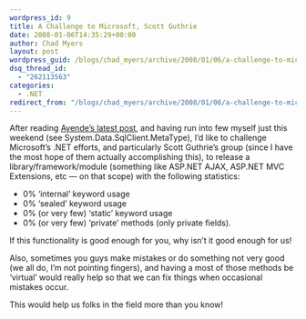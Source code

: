 ```yaml
---
wordpress_id: 9
title: A Challenge to Microsoft, Scott Guthrie
date: 2008-01-06T14:35:29+00:00
author: Chad Myers
layout: post
wordpress_guid: /blogs/chad_myers/archive/2008/01/06/a-challenge-to-microsoft-scott-guthrie.aspx
dsq_thread_id:
  - "262113563"
categories:
  - .NET
redirect_from: "/blogs/chad_myers/archive/2008/01/06/a-challenge-to-microsoft-scott-guthrie.aspx/"
---
```

After reading [Ayende&#8217;s latest post](http://ayende.com/Blog/archive/2008/01/06/ASP.Net-Ajax-Error-Handling-and-WTF.aspx), and having run into few myself just this weekend (see System.Data.SqlClient.MetaType), I&#8217;d like to challenge Microsoft&#8217;s .NET efforts, and particularly Scott Guthrie&#8217;s group (since I have the most hope of them actually accomplishing this), to release a library/framework/module (something like ASP.NET AJAX, ASP.NET MVC Extensions, etc &#8212; on that scope) with the following statistics:

  * 0% &#8216;internal&#8217; keyword usage
  * 0% &#8216;sealed&#8217; keyword usage
  * 0% (or very few) &#8216;static&#8217; keyword usage
  * 0% (or very few) &#8216;private&#8217; methods (only private fields).

If this functionality is good enough for you, why isn&#8217;t it good enough for us!

Also, sometimes you guys make mistakes or do something not very good (we all do, I&#8217;m not pointing fingers), and having a most of those methods be &#8216;virtual&#8217; would really help so that we can fix things when occasional mistakes occur.

This would help us folks in the field more than you know!